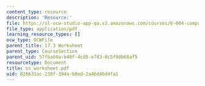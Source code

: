 ```yaml
---
content_type: resource
description: 'Resource:'
file: https://ol-ocw-studio-app-qa.s3.amazonaws.com/courses/6-004-computation-structures-spring-2017/826631ac230f394ab0ed2a46d46d4fa1_os_worksheet.pdf
file_type: application/pdf
learning_resource_types: []
ocw_type: OCWFile
parent_title: 17.3 Worksheet
parent_type: CourseSection
parent_uid: 57fba60a-b40f-4cd5-e783-0c5f98b68af5
resourcetype: Document
title: os_worksheet.pdf
uid: 826631ac-230f-394a-b0ed-2a46d46d4fa1
---
```

